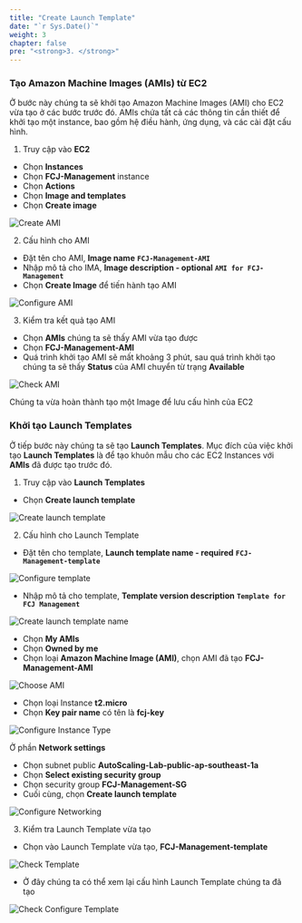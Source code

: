 ```yaml
---
title: "Create Launch Template"
date: "`r Sys.Date()`"
weight: 3
chapter: false
pre: "<strong>3. </strong>"
---
```


### Tạo Amazon Machine Images (AMIs) từ EC2

Ở bước này chúng ta sẽ khởi tạo Amazon Machine Images (AMI) cho EC2 vừa tạo ở các bước trước đó. AMIs chứa tất cả các thông tin cần thiết để khởi tạo một instance, bao gồm hệ điều hành, ứng dụng, và các cài đặt cấu hình.

1. Truy cập vào **EC2**

- Chọn **Instances**
- Chọn **FCJ-Management** instance
- Chọn **Actions**
- Chọn **Image and templates**
- Chọn **Create image**

![Create AMI](/images/3-create-launch-template/3.1.png)

2. Cấu hình cho AMI

- Đặt tên cho AMI, **Image name** **`FCJ-Management-AMI`**
- Nhập mô tả cho IMA, **Image description - optional** **`AMI for FCJ-Management`**
- Chọn **Create Image** để tiến hành tạo AMI

![Configure AMI](/images/3-create-launch-template/3.2.png)

3. Kiểm tra kết quả tạo AMI

- Chọn **AMIs** chúng ta sẽ thấy AMI vừa tạo được
- Chọn **FCJ-Management-AMI**
- Quá trình khởi tạo AMI sẽ mất khoảng 3 phút, sau quá trình khởi tạo chúng ta sẽ thấy **Status** của AMI chuyển từ trạng **Available**

![Check AMI](/images/3-create-launch-template/3.3.png)

Chúng ta vừa hoàn thành tạo một Image để lưu cấu hình của EC2

### Khởi tạo Launch Templates

Ở tiếp bước này chúng ta sẽ tạo **Launch Templates**.
Mục đích của việc khởi tạo **Launch Templates** là để tạo khuôn mẫu cho các EC2 Instances với **AMIs** đã được tạo trước đó.

1. Truy cập vào **Launch Templates**

- Chọn **Create launch template**

![Create launch template](/images/3-create-launch-template/3.4.png)

2. Cấu hình cho Launch Template

- Đặt tên cho template, **Launch template name - required** **`FCJ-Management-template`**

![Configure template](/images/3-create-launch-template/3.5.png)

- Nhập mô tả cho template, **Template version description** **`Template for FCJ Management`**

![Create launch template name](/images/3-create-launch-template/3.6.png)

- Chọn **My AMIs**
- Chọn **Owned by me**
- Chọn loại **Amazon Machine Image (AMI)**, chọn AMI đã tạo **FCJ-Management-AMI**

![Choose AMI](/images/3-create-launch-template/3.7.png)

- Chọn loại Instance **t2.micro**
- Chọn **Key pair name** có tên là **fcj-key**

![Configure Instance Type](/images/3-create-launch-template/3.8.png)

Ở phần **Network settings**

- Chọn subnet public **AutoScaling-Lab-public-ap-southeast-1a**
- Chọn **Select existing security group**
- Chọn security group **FCJ-Management-SG**
- Cuối cùng, chọn **Create launch template**

![Configure Networking](/images/3-create-launch-template/3.9.png)

3. Kiểm tra Launch Template vừa tạo

- Chọn vào Launch Template vừa tạo, **FCJ-Management-template**

![Check Template](/images/3-create-launch-template/3.10.png)

- Ở đây chúng ta có thể xem lại cấu hình Launch Template chúng ta đã tạo

![Check Configure Template](/images/3-create-launch-template/3.11.png)
